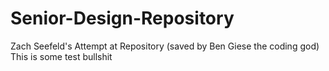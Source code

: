 # Senior-Design-Repository
Zach Seefeld's Attempt at Repository (saved by Ben Giese the coding god)
This is some test bullshit
